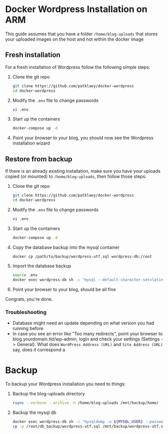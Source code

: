 # Docker Wordpress Installation on ARM

This guide assumes that you have a folder `/home/blog-uploads` that stores your uploaded images on the host and not 
within the docker image

## Fresh installation

For a fresh installation of Wordpress follow the following simple steps: 

1. Clone the git repo
    ```bash
    git clone https://github.com/patklaey/docker-wordpress
    cd docker-wordpress 
    ```
2. Modify the ```.env``` file to change passwords
    ```bash
    vi .env
    ```
3. Start up the containers
    ```bash
    docker-compose up -d
    ```
4. Point your browser to your blog, you should now see the Wordpress installation wizard

## Restore from backup

If there is an already existing installation, make sure you have your uploads copied (or mounted) to 
`/home/blog-uploads`, then follow those steps:

1. Clone the git repo
    ```bash
    git clone https://github.com/patklaey/docker-wordpress
    cd docker-wordpress 
    ```
2. Modify the ```.env``` file to change passwords
    ```bash
    vi .env
    ```
3. Start up the containers
    ```bash
    docker-compose up -d
    ```
4. Copy the database backup into the mysql container
    ```bash
    docker cp /path/to/backup/wordpress-utf.sql wordpress-db:/root
    ```
5. Import the database backup
    ```bash
    source .env
    docker exec wordpress-db sh -c "mysql --default-character-set=latin1 -u ${MYSQL_USER} --password=${MYSQL_PASSWORD} ${MYSQL_DB_NAME} < /root/wordpress-utf.sql"  
    ```
6. Point your browser to your blog, should be all fine

Congrats, you're done.

### Troubleshooting
* Database might need an update depending on what version you had running before
* In case you see an error like "Too many redirects", point your browser to blog.yourdomain.tld/wp-admin, login and 
check your settings (Settings -> General). What does ```WordPress Address (URL)``` and ```Site Address (URL)``` say,
does it correspond a

# Backup
To backup your Wordpress installation you need to things: 
1. Backup the blog-uploads directory
    ```bash
    rsync --verbose --archive -h /home/blog-uploads /mnt/backup/home/
    ```
2. Backup the mysql db
    ```bash
    docker exec wordpress-db sh -c "mysqldump -u ${MYSQL_USER} --password=${MYSQL_PASSWORD} ${MYSQL_DB_NAME} > /backup/wordpress-utf.sql"
    cp -p /root/db_backup/wordpress-utf.sql /mnt/backup/wordpress-utf.sql
    ```